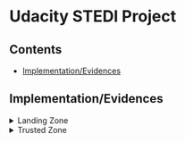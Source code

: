 # Udacity STEDI Project

## Contents

+ [Implementation/Evidences](#Implementation/Evidences)


## Implementation/Evidences
<details>
<summary>
Landing Zone
</summary>

 The raw data is stored in the landing tables. These tables got create with SQL DDL transactions.
 (SQL_Tables/accelerometer_landing.sql)
 (SQL_Tables/customer_landing.sql)
 (SQL_Tables/step_trainer_landing.sql)

These are AWS Glue Tables and can get queried by AWS Athena

Row Count:
 ![alt text](SQL_Tables/screenshot_tableRows.png)

All Customers are currently included even they not agreed to share their data for research purposes 
![alt text](SQL_Tables/screenshot_shareWithResearchAsOfDate.png)

</details>

<details>
<summary>
Trusted Zone
</summary>

